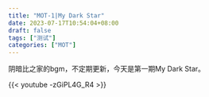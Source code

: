```yaml
---
title: "MOT-1|My Dark Star"
date: 2023-07-17T10:54:04+08:00
draft: false
tags: ["测试"]
categories: ["MOT"]
---
```


阴暗比之家的bgm，不定期更新，今天是第一期My Dark Star。

{{< youtube -zGiPL4G_R4 >}}



